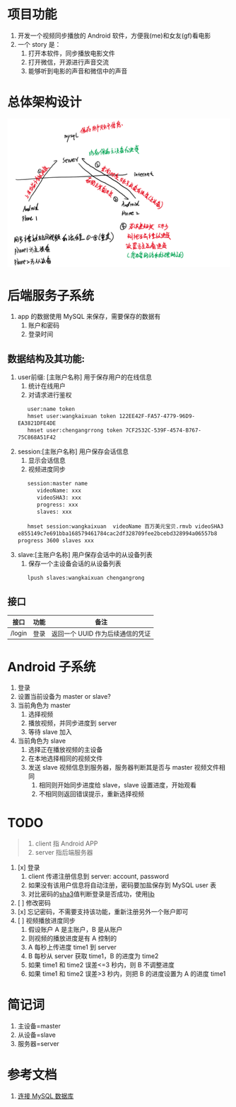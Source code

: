 # 项目功能

1. 开发一个视频同步播放的 Android 软件，方便我(me)和女友(gf)看电影
2. 一个 story 是：
   1. 打开本软件，同步播放电影文件
   2. 打开微信，开源进行声音交流
   3. 能够听到电影的声音和微信中的声音

# 总体架构设计

![](res/arch.png)

# 后端服务子系统

1. app 的数据使用 MySQL 来保存，需要保存的数据有
   1. 账户和密码
   2. 登录时间

## 数据结构及其功能: 
1. user前缀: [主账户名称] 用于保存用户的在线信息
   1. 统计在线用户
   2. 对请求进行鉴权
   ```
      user:name token
      hmset user:wangkaixuan token 122EE42F-FA57-4779-96D9-EA3821DFE4DE
      hmset user:chengangrrong token 7CF2532C-539F-4574-B767-75C868A51F42
   ```   
1. session:[主账户名称] 用户保存会话信息
   1. 显示会话信息
   2. 视频进度同步
   ```   
      session:master name
         videoName: xxx
         videoSHA3: xxx
         progress: xxx
         slaves: xxx

      hmset session:wangkaixuan  videoName 百万美元宝贝.rmvb videoSHA3 e855149c7e691bba168579461784cac2df328709fee2bcebd328994a06557b8 progress 3600 slaves xxx
   ```   
1. slave:[主账户名称] 用户保存会话中的从设备列表
   1. 保存一个主设备会话的从设备列表
   ```   
      lpush slaves:wangkaixuan chengangrong
   ```   

## 接口

| 接口   | 功能 | 备注                             |
| ------ | ---- | -------------------------------- |
| /login | 登录 | 返回一个 UUID 作为后续通信的凭证 |

# Android 子系统

1. 登录
2. 设置当前设备为 master or slave?
3. 当前角色为 master
   1. 选择视频
   2. 播放视频，并同步进度到 server
   3. 等待 slave 加入
4. 当前角色为 slave
   1. 选择正在播放视频的主设备
   2. 在本地选择相同的视频文件
   3. 发送 slave 视频信息到服务器，服务器判断其是否与 master 视频文件相同
      1. 相同则开始同步进度给 slave，slave 设置进度，开始观看
      2. 不相同则返回错误提示，重新选择视频

# TODO

> 1. client 指 Android APP
> 1. server 指后端服务器

1. [x] 登录
   1. client 传递注册信息到 server: account, password
   2. 如果没有该用户信息将自动注册，密码要加盐保存到 MySQL user 表
   3. 对比密码的[sha3](https://keccak.team/software.html)值判断登录是否成功，使用[lib](https://github.com/aelstad/keccakj)
2. [ ] 修改密码
3. [x] 忘记密码，不需要支持该功能，重新注册另外一个账户即可
4. [ ] 视频播放进度同步
   1. 假设账户 A 是主账户，B 是从账户
   2. 则视频的播放进度是有 A 控制的
   3. A 每秒上传进度 time1 到 server
   4. B 每秒从 server 获取 time1，B 的进度为 time2
   5. 如果 time1 和 time2 误差<=3 秒内，则 B 不调整进度
   6. 如果 time1 和 time2 误差>3 秒内，则把 B 的进度设置为 A 的进度 time1

# 简记词

1. 主设备=master
2. 从设备=slave
3. 服务器=server

# 参考文档

1. [连接 MySQL 数据库](https://www.programmersought.com/article/40737747463/)
